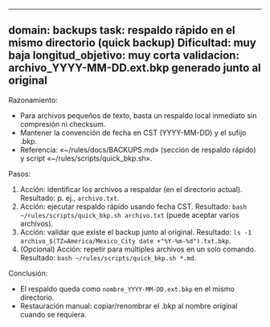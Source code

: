 <!-- markdownlint-disable MD041 -->
---
domain: backups
task: respaldo rápido en el mismo directorio (quick backup)
Dificultad: muy baja
longitud_objetivo: muy corta
validacion: archivo_YYYY-MM-DD.ext.bkp generado junto al original
---

Razonamiento:
- Para archivos pequeños de texto, basta un respaldo local inmediato sin compresión ni checksum.
- Mantener la convención de fecha en CST (YYYY-MM-DD) y el sufijo .bkp.
- Referencia: «~/rules/docs/BACKUPS.md» (sección de respaldo rápido) y script «~/rules/scripts/quick_bkp.sh».

Pasos:
1) Acción: identificar los archivos a respaldar (en el directorio actual).
   Resultado: p. ej., `archivo.txt`.
2) Acción: ejecutar respaldo rápido usando fecha CST.
   Resultado: `bash ~/rules/scripts/quick_bkp.sh archivo.txt` (puede aceptar varios archivos).
3) Acción: validar que existe el backup junto al original.
   Resultado: `ls -1 archivo_$(TZ=America/Mexico_City date +"%Y-%m-%d").txt.bkp`.
4) (Opcional) Acción: repetir para múltiples archivos en un solo comando.
   Resultado: `bash ~/rules/scripts/quick_bkp.sh *.md`.

Conclusión:
- El respaldo queda como `nombre_YYYY-MM-DD.ext.bkp` en el mismo directorio.
- Restauración manual: copiar/renombrar el .bkp al nombre original cuando se requiera.

